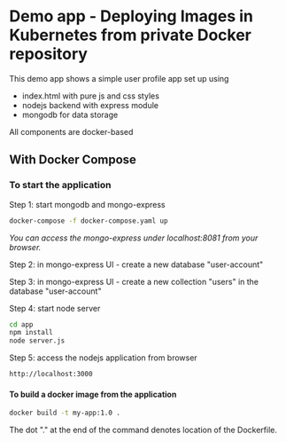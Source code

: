 # Demo app - Deploying Images in Kubernetes from private Docker repository

This demo app shows a simple user profile app set up using

- index.html with pure js and css styles
- nodejs backend with express module
- mongodb for data storage

All components are docker-based

## With Docker Compose

### To start the application

Step 1: start mongodb and mongo-express

```bash
docker-compose -f docker-compose.yaml up
```

_You can access the mongo-express under localhost:8081 from your browser._

Step 2: in mongo-express UI - create a new database "user-account"

Step 3: in mongo-express UI - create a new collection "users" in the database "user-account"

Step 4: start node server

```bash
cd app
npm install
node server.js
```

Step 5: access the nodejs application from browser

```bash
http://localhost:3000
```

#### To build a docker image from the application

```bash
docker build -t my-app:1.0 .       
```

The dot "." at the end of the command denotes location of the Dockerfile.
